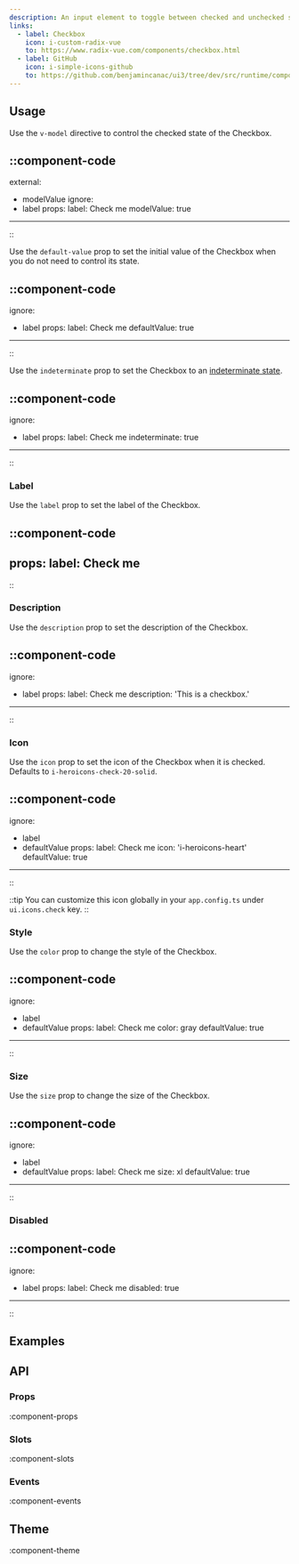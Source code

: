 ```yaml
---
description: An input element to toggle between checked and unchecked states.
links:
  - label: Checkbox
    icon: i-custom-radix-vue
    to: https://www.radix-vue.com/components/checkbox.html
  - label: GitHub
    icon: i-simple-icons-github
    to: https://github.com/benjamincanac/ui3/tree/dev/src/runtime/components/Checkbox.vue
---
```


## Usage

Use the `v-model` directive to control the checked state of the Checkbox.

::component-code
---
external:
  - modelValue
ignore:
  - label
props:
  label: Check me
  modelValue: true
---
::

Use the `default-value` prop to set the initial value of the Checkbox when you do not need to control its state.

::component-code
---
ignore:
  - label
props:
  label: Check me
  defaultValue: true
---
::

Use the `indeterminate` prop to set the Checkbox to an [indeterminate state](https://developer.mozilla.org/en-US/docs/Web/HTML/Element/input/checkbox#indeterminate_state_checkboxes).

::component-code
---
ignore:
  - label
props:
  label: Check me
  indeterminate: true
---
::

### Label

Use the `label` prop to set the label of the Checkbox.

::component-code
---
props:
  label: Check me
---
::

### Description

Use the `description` prop to set the description of the Checkbox.

::component-code
---
ignore:
  - label
props:
  label: Check me
  description: 'This is a checkbox.'
---
::

### Icon

Use the `icon` prop to set the icon of the Checkbox when it is checked. Defaults to `i-heroicons-check-20-solid`.

::component-code
---
ignore:
  - label
  - defaultValue
props:
  label: Check me
  icon: 'i-heroicons-heart'
  defaultValue: true
---
::

::tip
You can customize this icon globally in your `app.config.ts` under `ui.icons.check` key.
::

### Style

Use the `color` prop to change the style of the Checkbox.

::component-code
---
ignore:
  - label
  - defaultValue
props:
  label: Check me
  color: gray
  defaultValue: true
---
::

### Size

Use the `size` prop to change the size of the Checkbox.

::component-code
---
ignore:
  - label
  - defaultValue
props:
  label: Check me
  size: xl
  defaultValue: true
---
::

### Disabled

::component-code
---
ignore:
  - label
props:
  label: Check me
  disabled: true
---
::

## Examples

## API

### Props

:component-props

### Slots

:component-slots

### Events

:component-events

## Theme

:component-theme
